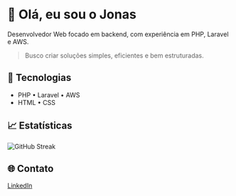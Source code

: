# 👋 Olá, eu sou o Jonas

Desenvolvedor Web focado em backend, com experiência em PHP, Laravel e AWS.

> Busco criar soluções simples, eficientes e bem estruturadas.

## 🚀 Tecnologias

- PHP • Laravel • AWS  
- HTML • CSS

## 📈 Estatísticas


![GitHub Streak](https://streak-stats.demolab.com/?user=JonasSJesus&theme=default&theme=onedark)

## 🌐 Contato

[LinkedIn](https://www.linkedin.com/in/jonas-silva-de-jesus)
